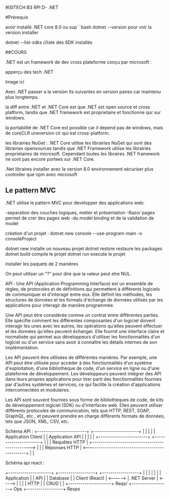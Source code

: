 #ISITECH B3 RPI D- .NET

#Prérequis

avoir installé .NET core 8.0 ou sup
``bash
dotnet --version pour voir la version installer

dotnet --list-sdks //liste des SDK installés

##COURS

.NET est un framework de dev cross plateforme conçu par microsoft :

apperçu des tech .NET

Image ici

Avec .NET passer a la version lts suivantes en version paires car maintenu plus longtemps.

la diff entre .NET et .NET Core est que .NET est open source et cross platform, tandis que .NET framework est proprietaire et fonctionne qur sur windows.

la portabilité de .NET Core est possible car il depend pas de windows, mais de coreCLR uneversion clr qui est cross-platform.

les librairies NuGet : .NET Core utilise les librairies NuGet qui sont des librairies opensources tandis que .NET Framework utilise les librairies proprietaires de microsoft.
Cependant toutes les libraires .NET framework ne sont pas encore portees sur .NET Core.

.Net libraires installer avec la version 8.0
environnement sécuriser plus controller que npm avec microsoft

## Le pattern MVC 

.NET utilise le pattern MVC  pour developper des applications web:

-separation des couches logiques, metier et présentation
-Razor pages permet de crer des pages web
-du model binding et de la validation de model

création d'un projet : dotnet new console --use-program-main -o  consoleProject 

dotnet new installe un nouveau projet
dotnet restore restaure les packages
dotnet build compile le projet
dotnet run execute le projet

installer les paquets de 2 manières 


On peut utiliser un "?" pour dire que la valeur peut etre NUL.

API : Une API (Application Programming Interface) est un ensemble de règles, de protocoles et de définitions qui permettent à différents logiciels de communiquer et d'interagir entre eux. Elle définit les méthodes, les structures de données et les formats d'échange de données utilisés par les applications pour interagir de manière programmée.

Une API peut être considérée comme un contrat entre différentes parties. Elle spécifie comment les différentes composantes d'un logiciel doivent interagir les unes avec les autres, les opérations qu'elles peuvent effectuer et les données qu'elles peuvent échanger. Elle fournit une interface claire et normalisée qui permet aux développeurs d'utiliser les fonctionnalités d'un logiciel ou d'un service sans avoir à connaître les détails internes de son implémentation.

Les API peuvent être utilisées de différentes manières. Par exemple, une API peut être utilisée pour accéder à des fonctionnalités d'un système d'exploitation, d'une bibliothèque de code, d'un service en ligne ou d'une plateforme de développement. Les développeurs peuvent intégrer des API dans leurs propres applications pour tirer parti des fonctionnalités fournies par d'autres systèmes et services, ce qui facilite la création d'applications interconnectées et modulaires.

Les API sont souvent fournies sous forme de bibliothèques de code, de kits de développement logiciel (SDK) ou d'interfaces web. Elles peuvent utiliser différents protocoles de communication, tels que HTTP, REST, SOAP, GraphQL, etc., et peuvent prendre en charge différents formats de données, tels que JSON, XML, CSV, etc.

Schéma API :
+------------------------+                      +----------------------+
|                        |                      |                      |
|   Application Client   |                      |    Application API    |
|                        |                      |                      |
+------------------------+                      +----------------------+
            |                                               |
            |               Requêtes HTTP                    |
            +----------------------------------------------->
            |                                               |
            |               Réponses HTTP                    |
            <-----------------------------------------------+
            |                                               |



Schéma api react : 

+---------------------+         +------------------+         +------------------+
|                     |         |                  |         |                  |
|    Application      |         |      API         |         |    Database      |
|    Client (React)   | <-----> |    .NET Server   | <-----> |                  |
|                     |   HTTP  |                  |   CRUD  |                  |
+---------------------+  Reqs/  +------------------+   Ops   +------------------+
                         Resps